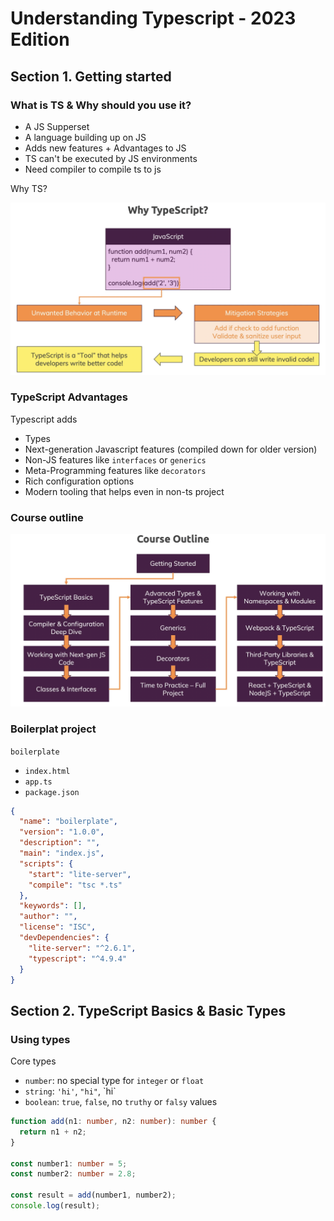 # Understanding Typescript - 2023 Edition

## Section 1. Getting started

### What is TS & Why should you use it?

- A JS Supperset
- A language building up on JS
- Adds new features + Advantages to JS
- TS can't be executed by JS environments
- Need compiler to compile ts to js

Why TS?

![Image](assets/whyts.png)

### TypeScript Advantages

Typescript adds

- Types
- Next-generation Javascript features (compiled down for older version)
- Non-JS features like `interfaces` or `generics`
- Meta-Programming features like `decorators`
- Rich configuration options
- Modern tooling that helps even in non-ts project

### Course outline

![Image](assets/outline.png)

### Boilerplat project

`boilerplate`

- `index.html`
- `app.ts`
- `package.json`

```json
{
  "name": "boilerplate",
  "version": "1.0.0",
  "description": "",
  "main": "index.js",
  "scripts": {
    "start": "lite-server",
    "compile": "tsc *.ts"
  },
  "keywords": [],
  "author": "",
  "license": "ISC",
  "devDependencies": {
    "lite-server": "^2.6.1",
    "typescript": "^4.9.4"
  }
}
```

## Section 2. TypeScript Basics & Basic Types

### Using types

Core types

- `number`: no special type for `integer` or `float`
- `string`: `'hi'`, `"hi"`, \`hi\`
- `boolean`: `true`, `false`, no `truthy` or `falsy` values

```ts
function add(n1: number, n2: number): number {
  return n1 + n2;
}

const number1: number = 5;
const number2: number = 2.8;

const result = add(number1, number2);
console.log(result);
```
